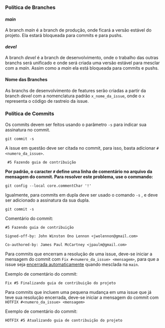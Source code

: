 ### Política de Branches  

#### *main*

A branch *main* é a branch de produção, onde ficará a versão estável do projeto. Ela estará bloqueada para commits e para pushs.

#### *devel*

A branch *devel* é a branch de desenvolvimento, onde o trabalho das outras branchs será unificado e onde será criada uma versão estável para mesclar com a *main*.
Assim como a *main* ela está bloqueada para commits e pushs.

#### Nome das Branches  

As branchs de desenvolvimento de features serão criadas a partir da branch *devel* com a nomenclatura padrão `x_nome_da_issue`, onde o `x` representa o código de rastreio da issue.

### Política de Commits

Os commits devem ser feitos usando o parâmetro `-s` para indicar sua assinatura no commit.

```
git commit -s
```

A issue em questão deve ser citada no commit, para isso, basta adicionar `#<numero_da_issue>`.

```
 #5 Fazendo guia de contribuição
```

**Por padrão, o caracter `#` define uma linha de comentário no arquivo da mensagem do commit. Para resolver este problema, use o commando:**

```
git config --local core.commentChar '!'
```

Igualmente, para commits em dupla deve ser usado o comando `-s` , e deve ser adicionado a assinatura da sua dupla.

```
git commit -s
```

Comentário do commit:

```
#5 Fazendo guia de contribuição

Signed-off-by: John Winston Ono Lennon <jwolennon@gmail.com>

Co-authored-by: James Paul McCartney <jpaulm@gmail.com>

```

Para commits que encerram a resolução de uma issue, deve-se iniciar a mensagem do commit com `Fix #<numero_da_issue> <mensagem>`, para que a issue seja [encerrada automaticamente](https://help.github.com/articles/closing-issues-using-keywords/) quando mesclada na `main`.

Exemplo de comentário do commit:

```
Fix #5 Finalizando guia de contribuição do projeto
```

Para commits que incluem uma pequena mudança em uma issue que já teve sua resolução encerrada, deve-se iniciar a mensagem do commit com `HOTFIX #<numero_da_issue> <mensagem>`

Exemplo de comentário do commit:

```
HOTFIX #5 Atualizando guia de contribuição do projeto
```
